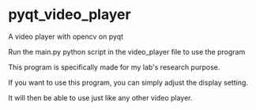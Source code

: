 # pyqt_video_player
A video player with opencv on pyqt

Run the main.py python script in the video_player file to use the program

This program is specifically made for my lab's research purpose. 

If you want to use this program, you can simply adjust the display setting. 

It will then be able to use just like any other video player.
